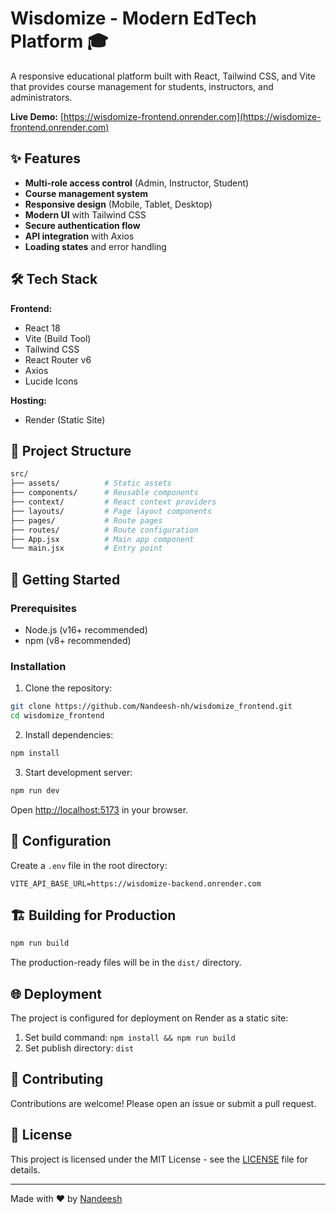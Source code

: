 # Wisdomize - Modern EdTech Platform 🎓

A responsive educational platform built with React, Tailwind CSS, and Vite that provides course management for students, instructors, and administrators.

**Live Demo:** [https://wisdomize-frontend.onrender.com](https://wisdomize-frontend.onrender.com)

## ✨ Features

- **Multi-role access control** (Admin, Instructor, Student)
- **Course management system**
- **Responsive design** (Mobile, Tablet, Desktop)
- **Modern UI** with Tailwind CSS
- **Secure authentication flow**
- **API integration** with Axios
- **Loading states** and error handling

## 🛠 Tech Stack

**Frontend:**
- React 18
- Vite (Build Tool)
- Tailwind CSS
- React Router v6
- Axios
- Lucide Icons

**Hosting:**
- Render (Static Site)

## 📂 Project Structure

```bash
src/
├── assets/          # Static assets
├── components/      # Reusable components
├── context/         # React context providers
├── layouts/         # Page layout components
├── pages/           # Route pages
├── routes/          # Route configuration
├── App.jsx          # Main app component
└── main.jsx         # Entry point
```

## 🚀 Getting Started

### Prerequisites
- Node.js (v16+ recommended)
- npm (v8+ recommended)

### Installation

1. Clone the repository:
```bash
git clone https://github.com/Nandeesh-nh/wisdomize_frontend.git
cd wisdomize_frontend
```

2. Install dependencies:
```bash
npm install
```

3. Start development server:
```bash
npm run dev
```

Open [http://localhost:5173](http://localhost:5173) in your browser.

## 🔧 Configuration

Create a `.env` file in the root directory:
```env
VITE_API_BASE_URL=https://wisdomize-backend.onrender.com
```

## 🏗 Building for Production

```bash
npm run build
```

The production-ready files will be in the `dist/` directory.

## 🌐 Deployment

The project is configured for deployment on Render as a static site:

1. Set build command: `npm install && npm run build`
2. Set publish directory: `dist`

## 🤝 Contributing

Contributions are welcome! Please open an issue or submit a pull request.

## 📄 License

This project is licensed under the MIT License - see the [LICENSE](LICENSE) file for details.

---

Made with ❤️ by [Nandeesh](https://github.com/Nandeesh-nh)
